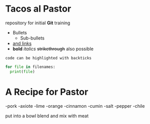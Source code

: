 # Tacos al Pastor 
repository for initial **Git** training


- Bullets
  - Sub-bullets
- [and links](https://www.embl.de)
- __bold__ *italics* ~~strikethrough~~ also possible

`code can be highlighted with backticks`

```Python
for file in filenames:
  print(file)
```


# A Recipe for Pastor

-pork
-axiote
-lime
-orange
-cinnamon
-cumin
-salt
-pepper
-chile

put into a bowl blend and mix with meat
